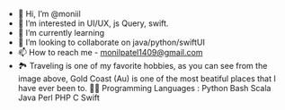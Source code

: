 - 👋 Hi, I’m @moniil
- 👀 I’m interested in UI/UX, js Query, swift.
- 🌱 I’m currently learning 
- 💞️ I’m looking to collaborate on java/python/swiftUI
- 📫 How to reach me - monilpatel1409@gmail.com
- 🏞️ Traveling is one of my favorite hobbies, as you can see from the image above, Gold Coast (Au) is one of the most beatiful places that I have ever been to.
👩‍💻 Programming Languages :
Python  Bash  Scala  Java  Perl  PHP  C Swift 
